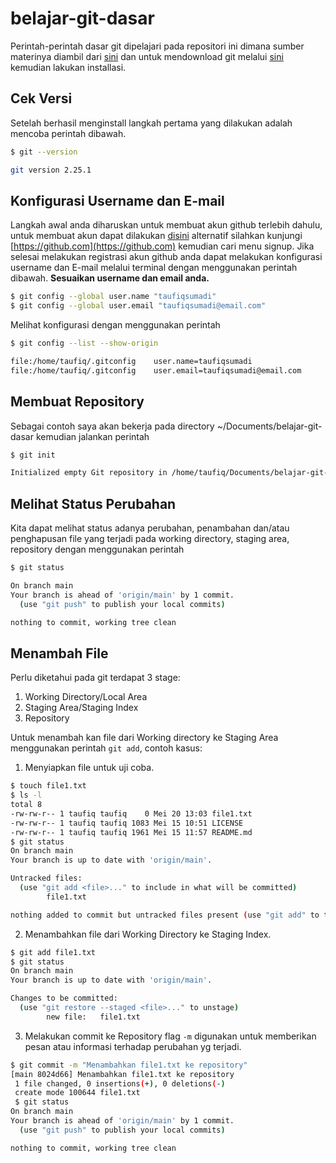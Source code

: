 # belajar-git-dasar
Perintah-perintah dasar git dipelajari pada repositori ini dimana sumber materinya diambil dari [sini](https://docs.google.com/presentation/d/1ZzM1xYw1YoaDOTqK7ziVrkgOQh3T8mqodGzEKYFnsfY/edit#slide=id.p) dan untuk mendownload git melalui [sini](https://git-scm.com/downloads) kemudian lakukan installasi.

## Cek Versi
Setelah berhasil menginstall langkah pertama yang dilakukan adalah mencoba perintah dibawah.
```sh 
$ git --version

git version 2.25.1
```
## Konfigurasi Username dan E-mail
Langkah awal anda diharuskan untuk membuat akun github terlebih dahulu, untuk membuat akun dapat dilakukan [disini](https://github.com/signup?ref_cta=Sign+up&ref_loc=header+logged+out&ref_page=%2F&source=header-home) alternatif silahkan kunjungi [https://github.com](https://github.com) kemudian cari menu signup. Jika selesai melakukan registrasi akun github anda dapat melakukan konfigurasi username dan E-mail melalui terminal dengan menggunakan perintah dibawah. **Sesuaikan username dan email anda.**
```sh
$ git config --global user.name "taufiqsumadi"
$ git config --global user.email "taufiqsumadi@email.com"
```
Melihat konfigurasi dengan menggunakan perintah
```sh
$ git config --list --show-origin

file:/home/taufiq/.gitconfig    user.name=taufiqsumadi
file:/home/taufiq/.gitconfig    user.email=taufiqsumadi@email.com
```

## Membuat Repository
Sebagai contoh saya akan bekerja pada directory ~/Documents/belajar-git-dasar kemudian jalankan perintah 
```sh 
$ git init

Initialized empty Git repository in /home/taufiq/Documents/belajar-git-dasar/.git/
```

## Melihat Status Perubahan
Kita dapat melihat status adanya perubahan, penambahan dan/atau penghapusan file yang terjadi pada working directory, staging area, repository dengan menggunakan perintah
```sh
$ git status

On branch main
Your branch is ahead of 'origin/main' by 1 commit.
  (use "git push" to publish your local commits)

nothing to commit, working tree clean
```

## Menambah File
Perlu diketahui pada git terdapat 3 stage:
1. Working Directory/Local Area
2. Staging Area/Staging Index
3. Repository

Untuk menambah kan file dari Working directory ke Staging Area menggunakan perintah `git add`, contoh kasus: 
1. Menyiapkan file untuk uji coba.
```sh
$ touch file1.txt
$ ls -l
total 8
-rw-rw-r-- 1 taufiq taufiq    0 Mei 20 13:03 file1.txt
-rw-rw-r-- 1 taufiq taufiq 1083 Mei 15 10:51 LICENSE
-rw-rw-r-- 1 taufiq taufiq 1961 Mei 15 11:57 README.md
$ git status
On branch main
Your branch is up to date with 'origin/main'.

Untracked files:
  (use "git add <file>..." to include in what will be committed)
        file1.txt

nothing added to commit but untracked files present (use "git add" to track)
```
2. Menambahkan file dari Working Directory ke Staging Index.
```sh
$ git add file1.txt 
$ git status
On branch main
Your branch is up to date with 'origin/main'.

Changes to be committed:
  (use "git restore --staged <file>..." to unstage)
        new file:   file1.txt
```
3. Melakukan commit ke Repository flag ```-m``` digunakan untuk memberikan pesan atau informasi terhadap perubahan yg terjadi.
```sh
$ git commit -m "Menambahkan file1.txt ke repository"
[main 8024d66] Menambahkan file1.txt ke repository
 1 file changed, 0 insertions(+), 0 deletions(-)
 create mode 100644 file1.txt
 $ git status
On branch main
Your branch is ahead of 'origin/main' by 1 commit.
  (use "git push" to publish your local commits)

nothing to commit, working tree clean
```